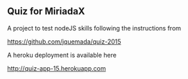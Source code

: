 <h2>Quiz for MiriadaX</h2>

A project to test nodeJS skills following the instructions from

https://github.com/jquemada/quiz-2015

A heroku deployment is available here

http://quiz-app-15.herokuapp.com
